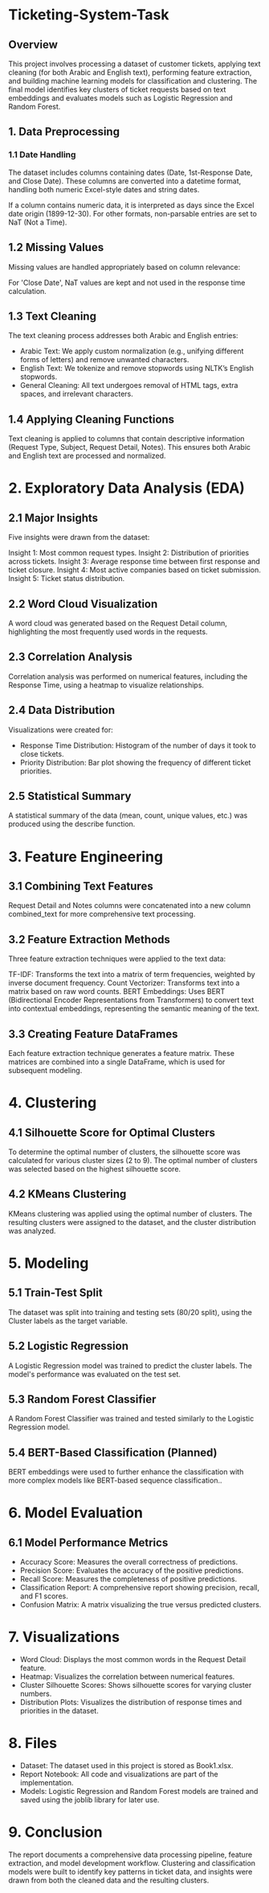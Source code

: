 # Ticketing-System-Task

## Overview

This project involves processing a dataset of customer tickets, applying text cleaning (for both Arabic and English text), performing feature extraction, and building machine learning models for classification and clustering. The final model identifies key clusters of ticket requests based on text embeddings and evaluates models such as Logistic Regression and Random Forest.

## 1. Data Preprocessing
### 1.1 Date Handling

The dataset includes columns containing dates (Date, 1st-Response Date, and Close Date). These columns are converted into a datetime format, handling both numeric Excel-style dates and string dates.

If a column contains numeric data, it is interpreted as days since the Excel date origin (1899-12-30).
For other formats, non-parsable entries are set to NaT (Not a Time).

## 1.2 Missing Values

Missing values are handled appropriately based on column relevance:


For 'Close Date', NaT values are kept and not used in the response time calculation.

## 1.3 Text Cleaning

The text cleaning process addresses both Arabic and English entries:

* Arabic Text: We apply custom normalization (e.g., unifying different forms of letters) and remove unwanted characters.
* English Text: We tokenize and remove stopwords using NLTK’s English stopwords.
* General Cleaning: All text undergoes removal of HTML tags, extra spaces, and irrelevant characters.

## 1.4 Applying Cleaning Functions

Text cleaning is applied to columns that contain descriptive information (Request Type, Subject, Request Detail, Notes). This ensures both Arabic and English text are processed and normalized.

# 2. Exploratory Data Analysis (EDA)
## 2.1 Major Insights

Five insights were drawn from the dataset:

Insight 1: Most common request types.
Insight 2: Distribution of priorities across tickets.
Insight 3: Average response time between first response and ticket closure.
Insight 4: Most active companies based on ticket submission.
Insight 5: Ticket status distribution.
## 2.2 Word Cloud Visualization

A word cloud was generated based on the Request Detail column, highlighting the most frequently used words in the requests.

## 2.3 Correlation Analysis

Correlation analysis was performed on numerical features, including the Response Time, using a heatmap to visualize relationships.

## 2.4 Data Distribution

Visualizations were created for:

* Response Time Distribution: Histogram of the number of days it took to close tickets.
* Priority Distribution: Bar plot showing the frequency of different ticket priorities.

## 2.5 Statistical Summary

A statistical summary of the data (mean, count, unique values, etc.) was produced using the describe function.

# 3. Feature Engineering
## 3.1 Combining Text Features

Request Detail and Notes columns were concatenated into a new column combined_text for more comprehensive text processing.

## 3.2 Feature Extraction Methods
Three feature extraction techniques were applied to the text data:

TF-IDF: Transforms the text into a matrix of term frequencies, weighted by inverse document frequency.
Count Vectorizer: Transforms text into a matrix based on raw word counts.
BERT Embeddings: Uses BERT (Bidirectional Encoder Representations from Transformers) to convert text into contextual embeddings, representing the semantic meaning of the text.
## 3.3 Creating Feature DataFrames

Each feature extraction technique generates a feature matrix. These matrices are combined into a single DataFrame, which is used for subsequent modeling.

# 4. Clustering
## 4.1 Silhouette Score for Optimal Clusters
To determine the optimal number of clusters, the silhouette score was calculated for various cluster sizes (2 to 9). The optimal number of clusters was selected based on the highest silhouette score.

## 4.2 KMeans Clustering
KMeans clustering was applied using the optimal number of clusters. The resulting clusters were assigned to the dataset, and the cluster distribution was analyzed.

# 5. Modeling
## 5.1 Train-Test Split
The dataset was split into training and testing sets (80/20 split), using the Cluster labels as the target variable.

## 5.2 Logistic Regression
A Logistic Regression model was trained to predict the cluster labels. The model's performance was evaluated on the test set.

## 5.3 Random Forest Classifier
A Random Forest Classifier was trained and tested similarly to the Logistic Regression model.

## 5.4 BERT-Based Classification (Planned)
BERT embeddings were used to further enhance the classification with more complex models like BERT-based sequence classification..

# 6. Model Evaluation
## 6.1 Model Performance Metrics
* Accuracy Score: Measures the overall correctness of predictions.
* Precision Score: Evaluates the accuracy of the positive predictions.
* Recall Score: Measures the completeness of positive predictions.
* Classification Report: A comprehensive report showing precision, recall, and F1 scores.
* Confusion Matrix: A matrix visualizing the true versus predicted clusters.
# 7. Visualizations
* Word Cloud: Displays the most common words in the Request Detail feature.
* Heatmap: Visualizes the correlation between numerical features.
* Cluster Silhouette Scores: Shows silhouette scores for varying cluster numbers.
* Distribution Plots: Visualizes the distribution of response times and priorities in the dataset.

# 8. Files
* Dataset: The dataset used in this project is stored as Book1.xlsx.
* Report Notebook: All code and visualizations are part of the implementation.
* Models: Logistic Regression and Random Forest models are trained and saved using the joblib library for later use.
# 9. Conclusion
The report documents a comprehensive data processing pipeline, feature extraction, and model development workflow. Clustering and classification models were built to identify key patterns in ticket data, and insights were drawn from both the cleaned data and the resulting clusters.

